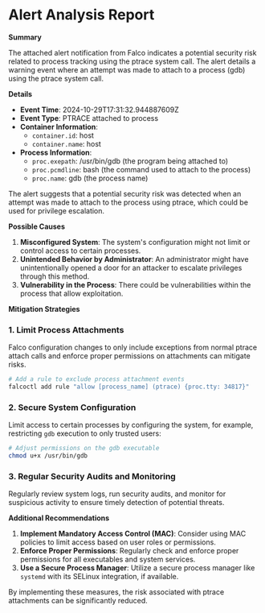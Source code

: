 **Alert Analysis Report**
==========================

**Summary**

The attached alert notification from Falco indicates a potential security risk related to process tracking using the ptrace system call. The alert details a warning event where an attempt was made to attach to a process (gdb) using the ptrace system call.

**Details**

*   **Event Time**: 2024-10-29T17:31:32.944887609Z
*   **Event Type**: PTRACE attached to process
*   **Container Information**:
    *   `container.id`: host
    *   `container.name`: host
*   **Process Information**:
    *   `proc.exepath`: /usr/bin/gdb (the program being attached to)
    *   `proc.pcmdline`: bash (the command used to attach to the process)
    *   `proc.name`: gdb (the process name)

The alert suggests that a potential security risk was detected when an attempt was made to attach to the process using ptrace, which could be used for privilege escalation.

**Possible Causes**

1.  **Misconfigured System**: The system's configuration might not limit or control access to certain processes.
2.  **Unintended Behavior by Administrator**: An administrator might have unintentionally opened a door for an attacker to escalate privileges through this method.
3.  **Vulnerability in the Process**: There could be vulnerabilities within the process that allow exploitation.

**Mitigation Strategies**

### 1. Limit Process Attachments

 Falco configuration changes to only include exceptions from normal ptrace attach calls and enforce proper permissions on attachments can mitigate risks.

```bash
# Add a rule to exclude process attachment events
falcoctl add rule "allow [process_name] (ptrace) {proc.tty: 34817}"
```

### 2. Secure System Configuration

Limit access to certain processes by configuring the system, for example, restricting `gdb` execution to only trusted users:

```bash
# Adjust permissions on the gdb executable
chmod u+x /usr/bin/gdb
```

### 3. Regular Security Audits and Monitoring

Regularly review system logs, run security audits, and monitor for suspicious activity to ensure timely detection of potential threats.

**Additional Recommendations**

1.  **Implement Mandatory Access Control (MAC)**: Consider using MAC policies to limit access based on user roles or permissions.
2.  **Enforce Proper Permissions**: Regularly check and enforce proper permissions for all executables and system services.
3.  **Use a Secure Process Manager**: Utilize a secure process manager like `systemd` with its SELinux integration, if available.

By implementing these measures, the risk associated with ptrace attachments can be significantly reduced.